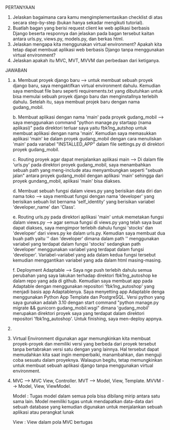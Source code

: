PERTANYAAN
1. Jelaskan bagaimana cara kamu mengimplementasikan checklist di atas secara step-by-step (bukan hanya sekadar mengikuti tutorial).
2. Buatlah bagan yang berisi request client ke web aplikasi berbasis Django beserta responnya dan jelaskan pada bagan tersebut kaitan antara urls.py, views.py, models.py, dan berkas html.
3. Jelaskan mengapa kita menggunakan virtual environment? Apakah kita tetap dapat membuat aplikasi web berbasis Django tanpa menggunakan virtual environment?
4. Jelaskan apakah itu MVC, MVT, MVVM dan perbedaan dari ketiganya.

JAWABAN
1. a. Membuat proyek django baru --> untuk membuat sebuah proyek django baru, saya mengaktifkan virtual environment dahulu. Kemudian saya       membuat file baru seperti requirements.txt yang dibutuhkan untuk bisa memulai sebuah proyek django baru dan menginstallnya terlebih dahulu. Setelah itu, saya membuat projek baru dengan nama gudang_mobil. 

   b. Membuat aplikasi dengan nama 'main' pada proyek gudang_mobil --> saya menggunakan command "python manage.py startapp (nama aplikasi)" pada direktori terluar saya yaitu fbk1ng_autshop untuk membuat aplikasi dengan nama 'main'. Kemudian saya memasukkan aplikasi 'main' ke dalam proyek gudang_mobil dengan cara menuliskan 'main' pada variabel "INSTALLED_APP" dalam file settings.py di direktori proyek gudang_mobil.

   c. Routing proyek agar dapat menjalankan aplikasi main --> Di dalam file 'urls.py' pada direktori proyek gudang_mobil, saya menambahkan sebuah path yang meng-include atau menyambungkan seperti "sebuah jalan" antara proyek gudang_mobil dengan aplikasi 'main' sehingga dari proyek gundang_mobil, aplikasi 'main' bisa diakses.

   d.  Membuat sebuah fungsi dalam views.py yang berisikan data diri dan nama toko --> saya membuat fungsi dengan nama 'developer' yang berisikan sebuah list bernama 'self_identity' yang berisikan variabel 'developer_name' dan 'Class'. 

   e. Routing urls.py pada direktori aplikasi 'main' untuk memetakan fungsi dalam views.py --> agar semua fungsi di views.py yang telah saya buat dapat diakses, saya mengimpor terlebih dahulu fungsi 'stocks' dan 'developer' dari views.py ke dalam urls.py. Kemudian saya membuat dua buah path yaitu '' dan 'developer' dimana dalam path '' menggunakan variabel yang terdapat dalam fungsi 'stocks' sedangkan path 'developer' menggunakan variabel yang terdapat dalam fungsi 'developer'. Variabel-variabel yang ada dalam kedua fungsi tersebut kemudian menggantikan variabel yang ada dalam html masing-masing.

   f. Deployment Adaptable --> Saya nge push terlebih dahulu semua perubahan yang saya lakukan terhadap direktori fbk1ng_autoshop ke dalam repo yang ada di github. Kemudian saya membuat app pada Adaptable dengan menggunakan repositori 'fbk1ng_autoshop' yang menjadi basis app Adaptablenya. Saya menyetting app Adaptable denga menggunakan Python App Template dan PostgreSQL. Versi python yang saya gunakan adalah 3.10 dengan start command "python manage.py migrate && gunicorn gudang_mobil.wsgi" dimana 'gudang_mobil' merupakan direktori proyek saya yang terdapat dalam direktori repositori 'fbk1ng_autoshop'. Untuk finishing, saya men-deploy appnya.

2. 

3. Virtual Environment digunakan agar memungkinkan kita membuat proyek-proyek dan memiliki versi yang berbeda dari proyek tersebut tanpa bertabrakan versi satu dengan yang lainnya. Hal tersebut dapat memudahkan kita saat ingin memperbaiki, manambahkan, dan menguji coba sesuatu dalam proyeknya. Walaupun begitu, tetap memungkinkan untuk membuat sebuah aplikasi django tanpa menggunakan virtual environment.

4. MVC --> MVC View, Controller. 
   MVT --> Model, View, Template. 
   MVVM --> Model, View, ViewModel. 

   Model : Tugas model dalam semua pola bisa dibilang mirip antara satu sama lain. Model memiliki tugas untuk mendapatkan data-data dari sebuah database yang kemudian digunakan untuk menjalankan sebuah aplikasi atau perangkat lunak

   View : View dalam pola MVC bertugas 